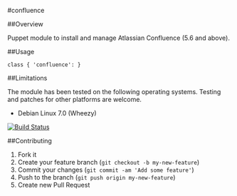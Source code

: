#confluence

##Overview

Puppet module to install and manage Atlassian Confluence (5.6 and above).

##Usage

```
class { 'confluence': }
```

##Limitations

The module has been tested on the following operating systems. Testing and patches for other platforms are welcome.

* Debian Linux 7.0 (Wheezy)

[![Build Status](https://travis-ci.org/tohuwabohu/tohuwabohu-confluence.png?branch=master)](https://travis-ci.org/tohuwabohu/tohuwabohu-confluence)

##Contributing

1. Fork it
2. Create your feature branch (`git checkout -b my-new-feature`)
3. Commit your changes (`git commit -am 'Add some feature'`)
4. Push to the branch (`git push origin my-new-feature`)
5. Create new Pull Request
